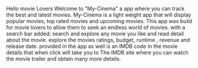 Hello movie Lovers Welcome to "My-Cinema" a app where you can track the best and latest movies. My-Cinema is a light weight app that will display popular movies, top rated movies and upcoming movies. This app was build for movie lovers to allow them to seek an endless world of movies. with a search bar added; search and explore any movie you like and read detail about the movie. explore the movies ratings, budget, runtime , revenue and release date. provided in the app as well is an IMDB code in the movie details that when click will take you to The IMDB site where you can watch the movie trailer and obtain many more details.
